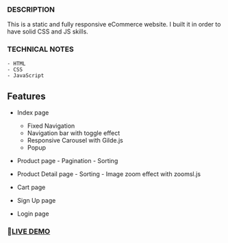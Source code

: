 ### DESCRIPTION
This is a static and fully responsive eCommerce website.
I built it in order to have solid CSS and JS skills.

### TECHNICAL NOTES
    - HTML
    - CSS
    - JavaScript
    
## Features 
  * Index page
    - Fixed Navigation
    - Navigation bar with toggle effect
    - Responsive Carousel with Gilde.js
    - Popup
    
   * Product page
    - Pagination
    - Sorting
    
   * Product Detail page
    - Sorting
    - Image zoom effect with zoomsl.js

   * Cart page
   * Sign Up page
   * Login page

###  🚩[LIVE DEMO](https://sunjus-ecommerce-furniture.netlify.app/)
 
